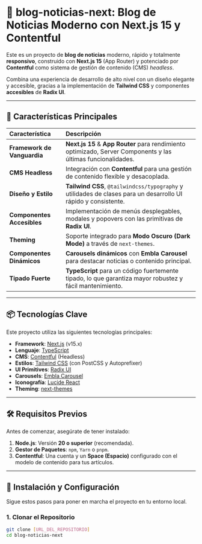 # 📰 blog-noticias-next: Blog de Noticias Moderno con Next.js 15 y Contentful

Este es un proyecto de **blog de noticias** moderno, rápido y totalmente **responsivo**, construido con **Next.js 15** (App Router) y potenciado por **Contentful** como sistema de gestión de contenido (CMS) *headless*.

Combina una experiencia de desarrollo de alto nivel con un diseño elegante y accesible, gracias a la implementación de **Tailwind CSS** y componentes **accesibles** de **Radix UI**.

---

## 🌟 Características Principales

| Característica | Descripción |
| :--- | :--- |
| **Framework de Vanguardia** | **Next.js 15** & **App Router** para rendimiento optimizado, Server Components y las últimas funcionalidades. |
| **CMS Headless** | Integración con **Contentful** para una gestión de contenido flexible y desacoplada. |
| **Diseño y Estilo** | **Tailwind CSS**, `@tailwindcss/typography` y utilidades de clases para un desarrollo UI rápido y consistente. |
| **Componentes Accesibles** | Implementación de menús desplegables, modales y popovers con las primitivas de **Radix UI**. |
| **Theming** | Soporte integrado para **Modo Oscuro (Dark Mode)** a través de `next-themes`. |
| **Componentes Dinámicos** | **Carousels dinámicos** con **Embla Carousel** para destacar noticias o contenido principal. |
| **Tipado Fuerte** | **TypeScript** para un código fuertemente tipado, lo que garantiza mayor robustez y fácil mantenimiento. |

---

## 📦 Tecnologías Clave

Este proyecto utiliza las siguientes tecnologías principales:

* **Framework**: [Next.js](https://nextjs.org/) (v15.x)
* **Lenguaje**: [TypeScript](https://www.typescriptlang.org/)
* **CMS**: [Contentful](https://www.contentful.com/) (Headless)
* **Estilos**: [Tailwind CSS](https://tailwindcss.com/) (con PostCSS y Autoprefixer)
* **UI Primitives**: [Radix UI](https://www.radix-ui.com/)
* **Carousels**: [Embla Carousel](https://www.embla-carousel.com/)
* **Iconografía**: [Lucide React](https://lucide.dev/)
* **Theming**: [next-themes](https://github.com/pacocoursey/next-themes)

---

## 🛠️ Requisitos Previos

Antes de comenzar, asegúrate de tener instalado:

1.  **Node.js**: Versión **20 o superior** (recomendada).
2.  **Gestor de Paquetes**: `npm`, `Yarn` o `pnpm`.
3.  **Contentful**: Una cuenta y un **Space (Espacio)** configurado con el modelo de contenido para tus artículos.

---

## 🚀 Instalación y Configuración

Sigue estos pasos para poner en marcha el proyecto en tu entorno local.

### 1. Clonar el Repositorio

```bash
git clone [URL_DEL_REPOSITORIO]
cd blog-noticias-next
